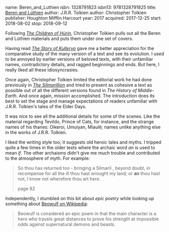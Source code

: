 name: Beren_and_Luthien
isbn: 1328791823
isbn13: 9781328791825
title: [Beren and L&uacute;thien](http://a.co/9En3O9B)
author: J.R.R. Tolkien
author: Christopher Tolkien
publisher: Houghton Mifflin Harcourt
year: 2017
acquired: 2017-12-25
start: 2018-08-02
stop: 2018-09-12

Following _[The Children of H&uacute;rin](#The_Children_of_Hurin)_,
Christopher Tolkien pulls out all the Beren and L&uacute;thien materials and
puts them under one set of covers.

Having read _[The Story of Kullervo](#The_Story_of_Kullervo)_ gave me a
better appreciation for the comparative study of the many version of a text and
see its evolution.  I used to be annoyed by earlier versions of beloved texts,
with their unfamiliar names, contradictory details, and ragged beginnings and
ends.  But here, I really liked all these idiosyncrasies.

Once again, Christopher Tolkien limited the editorial work he had done
previously in _[The Silmarillion](http://amzn.com/0618391118)_ and tried to
present as cohesive a text as possible out of all the different versions found
in _The History of Middle-Earth_.  And once again, mission accomplished.  The
introduction does its best to set the stage and manage expectations of readers
unfamiliar with J.R.R. Tolkien's tales of the Elder Days.

It was nice to see all the additional details for some of the scenes.  Like the
material regarding Tevildo, Prince of Cats, for instance, and the strange names
of his thanes: Oikeroi, Umuiyan, Miaul&euml;; names unlike anything else in the
works of J.R.R. Tolkien.

I liked the writing style too; it suggests old heroic tales and myths. I tripped
quite a few times in the older texts where the archaic word _an_ is used to mean
_if_.  The other archaisms didn't give me much trouble and contributed to the
atmosphere of myth.  For example:

> So thou has returned too - bringing a Silmaril , beyond doubt, in recompense
> for all the ill thou hast wrought my land; or **an** thou hast not, I know not
> wherefore thou art here.
> <footer>page 82</footer>

Independently, I stumbled on this bit about _epic poetry_ while looking up
something about [Beowulf on Wikipedia](https://en.wikipedia.org/wiki/Beowulf):

> Beowulf is considered an epic poem in that the main character is a hero who
> travels great distances to prove his strength at impossible odds against
> supernatural demons and beasts.
